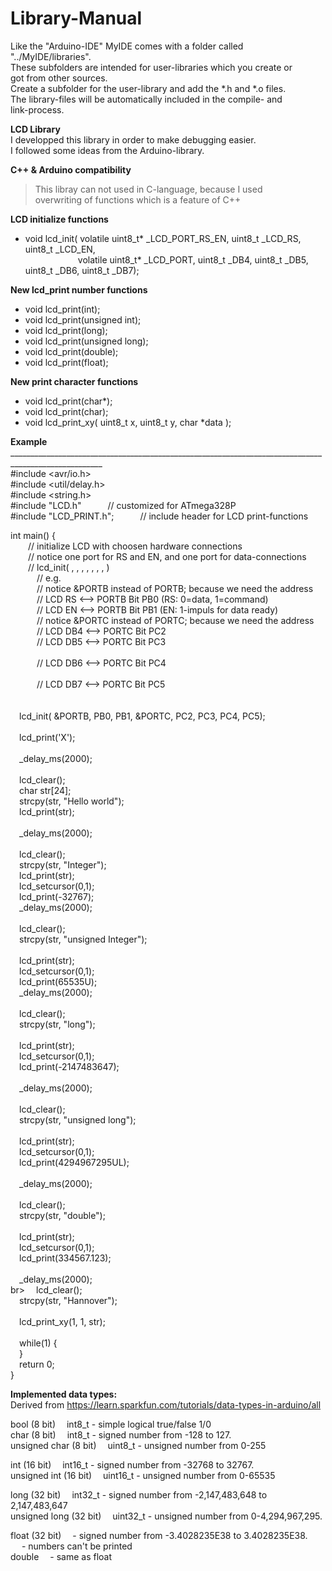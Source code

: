 # Library-Manual<br>
Like the "Arduino-IDE" MyIDE comes with a folder called "../MyIDE/libraries".<br>
These subfolders are intended for user-libraries which you create or<br>
got from other sources.<br>
Create a subfolder for the user-library and add the *.h and *.o files.<br>
The library-files will be automatically included in the compile- and<br>
link-process.<br>

**LCD Library**<br>
I developped this library in order to make debugging easier.<br>
I followed some ideas from the Arduino-library.<br>

**C++ & Arduino compatibility**
> This libray can not used in C-language, because I used<br>
> overwriting of functions which is a feature of C++<br>

**LCD initialize functions<br>**
* void lcd_init( volatile uint8_t* _LCD_PORT_RS_EN, uint8_t _LCD_RS, uint8_t _LCD_EN,<br> 
&emsp;&emsp;&emsp;&emsp;&emsp;&emsp;volatile uint8_t* _LCD_PORT, uint8_t _DB4, uint8_t _DB5, uint8_t _DB6, uint8_t _DB7);<br>


**New lcd_print number functions<br>**
* void lcd_print(int);<br>
* void lcd_print(unsigned int);<br>
* void lcd_print(long);<br>
* void lcd_print(unsigned long);<br>
* void lcd_print(double);<br>
* void lcd_print(float);<br>

**New print character functions<br>**
* void lcd_print(char*);<br>
* void lcd_print(char);<br>
* void lcd_print_xy( uint8_t x, uint8_t y, char *data );<br>

**Example<br>**
_____________________________________________________________________________________________________<br>
#include &lt;avr/io.h&gt;<br>
#include &lt;util/delay.h&gt;<br>
#include &lt;string.h&gt;<br>
#include "LCD.h"&ensp;&ensp;&ensp;&ensp;&emsp;// customized for ATmega328P<br>
#include "LCD_PRINT.h";&ensp;&ensp;&ensp;&ensp;&emsp;// include header for LCD print-functions<br>

int main() {<br>
&emsp;&emsp;// initialize LCD with choosen hardware connections<br>
&emsp;&emsp;// notice one port for RS and EN, and one port for data-connections<br>
&emsp;&emsp;// lcd_init( <PORT of RS and EN>, <RS-pin>, <EN-pin>, <PORT of data>, <DB4-pin>, <DB5-pin>, <DB6-pin>, <DB7-pin>)<br>
&emsp;&emsp;&emsp;// e.g.<br>
&emsp;&emsp;&emsp;// notice &PORTB instead of PORTB; because we need the address<br>
&emsp;&emsp;&emsp;// LCD RS      <-->  PORTB Bit PB0     (RS: 0=data, 1=command)<br>
&emsp;&emsp;&emsp;// LCD EN      <-->  PORTB Bit PB1     (EN: 1-impuls for data ready)<br>
&emsp;&emsp;&emsp;// notice &PORTC instead of PORTC; because we need the address<br>
&emsp;&emsp;&emsp;// LCD DB4     <-->  PORTC Bit PC2<br>
&emsp;&emsp;&emsp;// LCD DB5     <-->  PORTC Bit PC3<br>		
&emsp;&emsp;&emsp;// LCD DB6     <-->  PORTC Bit PC4<br>		
&emsp;&emsp;&emsp;// LCD DB7     <-->  PORTC Bit PC5<br>	
<br>
&emsp;lcd_init( &PORTB, PB0, PB1, &PORTC, PC2, PC3, PC4, PC5);<br>
<br>
&emsp;lcd_print('X');<br>	
&emsp;_delay_ms(2000);<br>
<br>
&emsp;lcd_clear();<br>
&emsp;char str[24];<br>
&emsp;strcpy(str, "Hello world");<br>
&emsp;lcd_print(str);<br>	
&emsp;_delay_ms(2000);<br>
<br>
&emsp;lcd_clear();<br>
&emsp;strcpy(str, "Integer");<br>
&emsp;lcd_print(str);<br>
&emsp;lcd_setcursor(0,1);<br>
&emsp;lcd_print(-32767);<br>
&emsp;_delay_ms(2000);<br>
<br>
&emsp;lcd_clear();<br>
&emsp;strcpy(str, "unsigned Integer");<br>		
&emsp;lcd_print(str);<br>
&emsp;lcd_setcursor(0,1);<br>
&emsp;lcd_print(65535U);<br>
&emsp;_delay_ms(2000);<br>
<br>
&emsp;lcd_clear();<br>
&emsp;strcpy(str, "long");<br>	
&emsp;lcd_print(str);<br>
&emsp;lcd_setcursor(0,1);<br>
&emsp;lcd_print(-2147483647);<br>		
&emsp;_delay_ms(2000);<br>
<br>
&emsp;lcd_clear();<br>
&emsp;strcpy(str, "unsigned long");<br>			
&emsp;lcd_print(str);<br>
&emsp;lcd_setcursor(0,1);<br>
&emsp;lcd_print(4294967295UL);<br>		
&emsp;_delay_ms(2000);<br>
<br>
&emsp;lcd_clear();<br>
&emsp;strcpy(str, "double");<br>			
&emsp;lcd_print(str);<br>
&emsp;lcd_setcursor(0,1);<br>
&emsp;lcd_print(334567.123);<br>		
&emsp;_delay_ms(2000);<br>
br>
&emsp;lcd_clear();<br>
&emsp;strcpy(str, "Hannover");<br>			
&emsp;lcd_print_xy(1, 1, str);<br>
<br>
&emsp;while(1) {<br>
&emsp;}<br>
&emsp;return 0;<br>
}<br>

**Implemented data types:<br>**
Derived from https://learn.sparkfun.com/tutorials/data-types-in-arduino/all<br>

bool (8 bit)&emsp;           int8_t    - simple logical true/false 1/0<br>
char (8 bit)&emsp;           int8_t    - signed number from -128 to 127. <br>
unsigned char (8 bit)&emsp;  uint8_t   - unsigned number from 0-255<br>

int (16 bit)&emsp;           int16_t  - signed number from -32768 to 32767.<br>
unsigned int (16 bit)&emsp;  uint16_t - unsigned number from 0-65535<br> 

long (32 bit)&emsp;          int32_t  - signed number from -2,147,483,648 to 2,147,483,647<br>
unsigned long (32 bit)&emsp; uint32_t - unsigned number from 0-4,294,967,295.<br>

float (32 bit)&emsp;                  - signed number from -3.4028235E38 to 3.4028235E38.<br>
&emsp;								- numbers can't be printed<br>
double&emsp; 							- same as float<br> 



